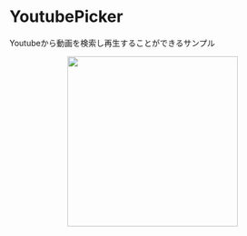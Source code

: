 # YoutubePicker
Youtubeから動画を検索し再生することができるサンプル

<div align="center">
  <img src="https://i.gyazo.com/9fd3f65654def13dce88c30e43c88554.gif" width="auto" height="300px">
</div>
